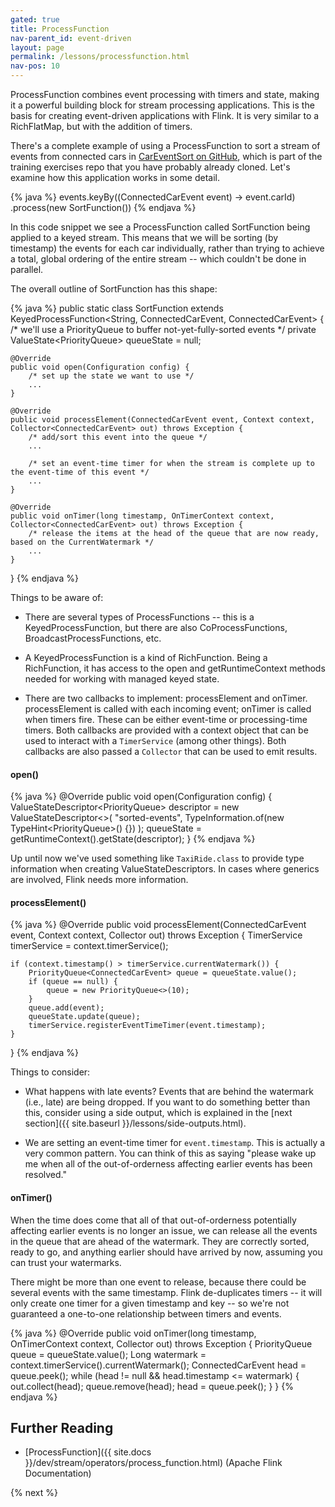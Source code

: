 ```yaml
---
gated: true
title: ProcessFunction
nav-parent_id: event-driven
layout: page
permalink: /lessons/processfunction.html
nav-pos: 10
---
```


ProcessFunction combines event processing with timers and state, making it a powerful building block for stream processing applications. This is the basis for creating event-driven applications with Flink. It is very similar to a RichFlatMap, but with the addition of timers.

There's a complete example of using a ProcessFunction to sort a stream of events from connected cars in [CarEventSort on GitHub](https://github.com/dataArtisans/flink-training-exercises/blob/master/src/main/java/com/dataartisans/flinktraining/examples/datastream_java/process/CarEventSort.java), which is part of the training exercises repo that you have probably already cloned. Let's examine how this application works in some detail.

{% java %}
events.keyBy((ConnectedCarEvent event) -> event.carId)
	.process(new SortFunction())
{% endjava %}

In this code snippet we see a ProcessFunction called SortFunction being applied to a keyed stream. This means that we will be sorting (by timestamp) the events for each car individually, rather than trying to achieve a total, global ordering of the entire stream -- which couldn't be done in parallel.

The overall outline of SortFunction has this shape:

{% java %}
public static class SortFunction extends KeyedProcessFunction<String, ConnectedCarEvent, ConnectedCarEvent> {
	/* we'll use a PriorityQueue to buffer not-yet-fully-sorted events */
	private ValueState<PriorityQueue<ConnectedCarEvent>> queueState = null;

	@Override
	public void open(Configuration config) {
	    /* set up the state we want to use */
		...
	}

	@Override
	public void processElement(ConnectedCarEvent event, Context context, Collector<ConnectedCarEvent> out) throws Exception {
		/* add/sort this event into the queue */ 
		...
		
		/* set an event-time timer for when the stream is complete up to the event-time of this event */
		...
	}

	@Override
	public void onTimer(long timestamp, OnTimerContext context, Collector<ConnectedCarEvent> out) throws Exception {
	    /* release the items at the head of the queue that are now ready, based on the CurrentWatermark */
		...
	}
}
{% endjava %}

Things to be aware of:

* There are several types of ProcessFunctions -- this is a KeyedProcessFunction, but there are also CoProcessFunctions, BroadcastProcessFunctions, etc. 

* A KeyedProcessFunction is a kind of RichFunction. Being a RichFunction, it has access to the open and getRuntimeContext methods needed for working with managed keyed state.

* There are two callbacks to implement: processElement and onTimer. processElement is called with each incoming event; onTimer is called when timers fire. These can be either event-time or processing-time timers. Both callbacks are provided with a context object that can be used to interact with a `TimerService` (among other things). Both callbacks are also passed a `Collector` that can be used to emit results.

#### open()

{% java %}
@Override
public void open(Configuration config) {
	ValueStateDescriptor<PriorityQueue<ConnectedCarEvent>> descriptor = new ValueStateDescriptor<>(
		"sorted-events", TypeInformation.of(new TypeHint<PriorityQueue<ConnectedCarEvent>>() {})
	);
	queueState = getRuntimeContext().getState(descriptor);
}
{% endjava %}

Up until now we've used something like `TaxiRide.class` to provide type information when creating ValueStateDescriptors. In cases where generics are involved, Flink needs more information.

#### processElement()

{% java %}
@Override
public void processElement(ConnectedCarEvent event, Context context, Collector<ConnectedCarEvent> out) throws Exception {
	TimerService timerService = context.timerService();

	if (context.timestamp() > timerService.currentWatermark()) {
		PriorityQueue<ConnectedCarEvent> queue = queueState.value();
		if (queue == null) {
			queue = new PriorityQueue<>(10);
		}
		queue.add(event);
		queueState.update(queue);
		timerService.registerEventTimeTimer(event.timestamp);
	}
}
{% endjava %}

Things to consider:

* What happens with late events? Events that are behind the watermark (i.e., late) are being dropped. If you want to do something better than this, consider using a side output, which is explained in the [next section]({{ site.baseurl }}/lessons/side-outputs.html).

* We are setting an event-time timer for `event.timestamp`. This is actually a very common pattern. You can think of this as saying "please wake up me when all of the out-of-orderness affecting earlier events has been resolved." 

#### onTimer()

When the time does come that all of that out-of-orderness potentially affecting earlier events is no longer an issue, we can release all the events in the queue that are ahead of the watermark. They are correctly sorted, ready to go, and anything earlier should have arrived by now, assuming you can trust your watermarks. 

There might be more than one event to release, because there could be several events with the same timestamp. Flink de-duplicates timers -- it will only create one timer for a given timestamp and key -- so we're not guaranteed a one-to-one relationship between timers and events.

{% java %}
@Override
public void onTimer(long timestamp, OnTimerContext context, Collector<ConnectedCarEvent> out) throws Exception {
	PriorityQueue<ConnectedCarEvent> queue = queueState.value();
	Long watermark = context.timerService().currentWatermark();
	ConnectedCarEvent head = queue.peek();
	while (head != null && head.timestamp <= watermark) {
		out.collect(head);
		queue.remove(head);
		head = queue.peek();
	}
}
{% endjava %}

## Further Reading

- [ProcessFunction]({{ site.docs }}/dev/stream/operators/process_function.html) (Apache Flink Documentation)

{% next %}
